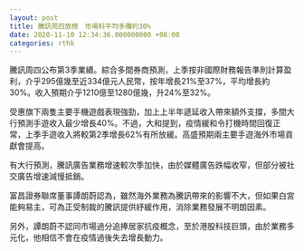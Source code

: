 ```yaml
---
layout: post
title: 騰訊周四放榜　市場料平均多賺約30%
date: 2020-11-10 12:34:36.000000000 +08:00
categories: rthk
---
```


騰訊周四公布第3季業績。綜合多間券商預測，上季按非國際財務報告準則計算盈利，介乎295億幾至近334億元人民幣，按年增長21%至37%，平均增長約30%。收入預期介乎1210億至1280億幾，升24%至32%。

受惠旗下兩隻主要手機遊戲表現強勁，加上上半年遞延收入帶來額外支撐，多間大行預測手遊收入最少增長40%。不過，大和提到，疫情緩和令打機時間回復正常，上季手遊收入將較第2季增長62%有所放緩。高盛預期兩主要手遊海外市場貢獻會提高。

有大行預測，騰訊廣告業務增速較次季加快，由於媒體廣告跌幅收窄，但部分被社交廣告增速減慢抵銷。

富昌證券聯席董事譚朗蔚認為，雖然海外業務為騰訊帶來的影響不大，但如果白宮能夠易主，可為正受制裁的騰訊提供紓緩作用，消除業務發展不明朗因素。

另外，譚朗蔚不認同市場過分追捧居家抗疫概念，至於港股科技巨頭，由於業務多元化，他相信不會在疫情過後失去增長動力。
